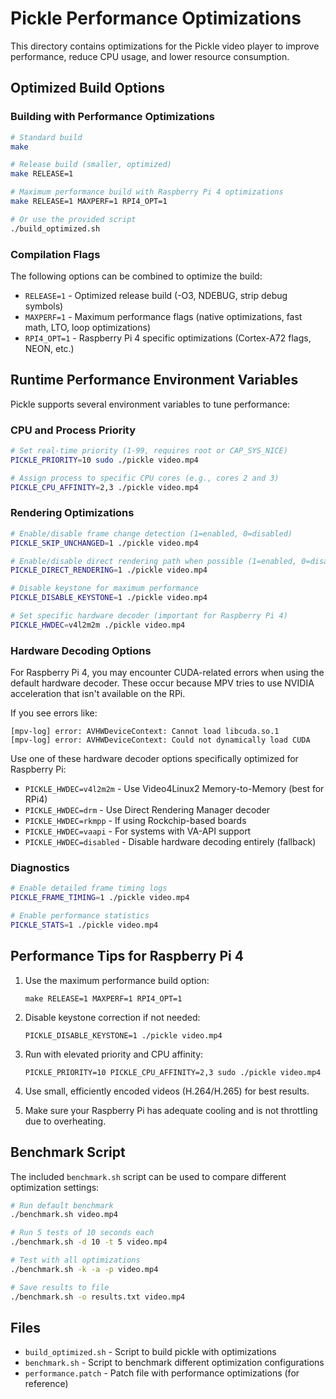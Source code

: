 # Pickle Performance Optimizations

This directory contains optimizations for the Pickle video player to improve performance, reduce CPU usage, and lower resource consumption.

## Optimized Build Options

### Building with Performance Optimizations

```bash
# Standard build
make

# Release build (smaller, optimized)
make RELEASE=1

# Maximum performance build with Raspberry Pi 4 optimizations
make RELEASE=1 MAXPERF=1 RPI4_OPT=1

# Or use the provided script
./build_optimized.sh
```

### Compilation Flags

The following options can be combined to optimize the build:

- `RELEASE=1` - Optimized release build (-O3, NDEBUG, strip debug symbols)
- `MAXPERF=1` - Maximum performance flags (native optimizations, fast math, LTO, loop optimizations)
- `RPI4_OPT=1` - Raspberry Pi 4 specific optimizations (Cortex-A72 flags, NEON, etc.)

## Runtime Performance Environment Variables

Pickle supports several environment variables to tune performance:

### CPU and Process Priority

```bash
# Set real-time priority (1-99, requires root or CAP_SYS_NICE)
PICKLE_PRIORITY=10 sudo ./pickle video.mp4

# Assign process to specific CPU cores (e.g., cores 2 and 3)
PICKLE_CPU_AFFINITY=2,3 ./pickle video.mp4
```

### Rendering Optimizations

```bash
# Enable/disable frame change detection (1=enabled, 0=disabled)
PICKLE_SKIP_UNCHANGED=1 ./pickle video.mp4

# Enable/disable direct rendering path when possible (1=enabled, 0=disabled)
PICKLE_DIRECT_RENDERING=1 ./pickle video.mp4

# Disable keystone for maximum performance
PICKLE_DISABLE_KEYSTONE=1 ./pickle video.mp4

# Set specific hardware decoder (important for Raspberry Pi 4)
PICKLE_HWDEC=v4l2m2m ./pickle video.mp4
```

### Hardware Decoding Options

For Raspberry Pi 4, you may encounter CUDA-related errors when using the default hardware decoder. These occur because MPV tries to use NVIDIA acceleration that isn't available on the RPi.

If you see errors like:
```
[mpv-log] error: AVHWDeviceContext: Cannot load libcuda.so.1
[mpv-log] error: AVHWDeviceContext: Could not dynamically load CUDA
```

Use one of these hardware decoder options specifically optimized for Raspberry Pi:

- `PICKLE_HWDEC=v4l2m2m` - Use Video4Linux2 Memory-to-Memory (best for RPi4)
- `PICKLE_HWDEC=drm` - Use Direct Rendering Manager decoder
- `PICKLE_HWDEC=rkmpp` - If using Rockchip-based boards
- `PICKLE_HWDEC=vaapi` - For systems with VA-API support
- `PICKLE_HWDEC=disabled` - Disable hardware decoding entirely (fallback)

### Diagnostics

```bash
# Enable detailed frame timing logs
PICKLE_FRAME_TIMING=1 ./pickle video.mp4

# Enable performance statistics
PICKLE_STATS=1 ./pickle video.mp4
```

## Performance Tips for Raspberry Pi 4

1. Use the maximum performance build option:
   ```
   make RELEASE=1 MAXPERF=1 RPI4_OPT=1
   ```

2. Disable keystone correction if not needed:
   ```
   PICKLE_DISABLE_KEYSTONE=1 ./pickle video.mp4
   ```

3. Run with elevated priority and CPU affinity:
   ```
   PICKLE_PRIORITY=10 PICKLE_CPU_AFFINITY=2,3 sudo ./pickle video.mp4
   ```

4. Use small, efficiently encoded videos (H.264/H.265) for best results.

5. Make sure your Raspberry Pi has adequate cooling and is not throttling due to overheating.

## Benchmark Script

The included `benchmark.sh` script can be used to compare different optimization settings:

```bash
# Run default benchmark
./benchmark.sh video.mp4

# Run 5 tests of 10 seconds each
./benchmark.sh -d 10 -t 5 video.mp4

# Test with all optimizations
./benchmark.sh -k -a -p video.mp4

# Save results to file
./benchmark.sh -o results.txt video.mp4
```

## Files

- `build_optimized.sh` - Script to build pickle with optimizations
- `benchmark.sh` - Script to benchmark different optimization configurations
- `performance.patch` - Patch file with performance optimizations (for reference)